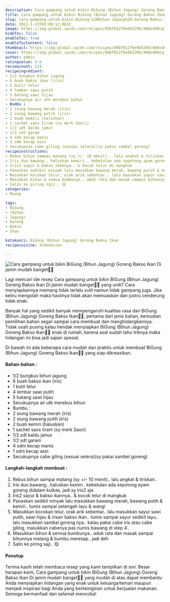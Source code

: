 ```yaml
---
description: Cara gampang untuk bikin BiGung (Bihun Jagung) Goreng Bakso Ikan Di jamin mudah banget"
title: Cara gampang untuk bikin BiGung (Bihun Jagung) Goreng Bakso Ikan Di jamin mudah banget
slug: Cara-gampang-untuk-bikin-BiGung-%28Bihun-Jagung%29-Goreng-Bakso-Ikan-Di-jamin-mudah-banget
date: 2022-1-23T03:09:12.063Z
image: https://img-global.cpcdn.com/recipes/89bf01276e9b520b/400x400cq70/photo.jpg
hideToc: false
enableToc: true
enableTocContent: false
thumbnail: https://img-global.cpcdn.com/recipes/89bf01276e9b520b/400x400cq70/photo.jpg
cover: https://img-global.cpcdn.com/recipes/89bf01276e9b520b/400x400cq70/photo.jpg
author: admin
ratingvalue: 4.8
reviewcount: 124
recipeingredient:
- 1/2 bungkus bihun jagung
- 6 buah bakso ikan (iris)
- 1 butir telur
- 4 lembar sawi putih
- 5 batang sawi hijau
- Secukupnya air utk merebus bihun
- Bumbu :
- 2 siung bawang merah (iris)
- 2 siung bawang putih (iris)
- 2 buah kemiri (haluskan)
- 1 sachet saos tiram (sy merk Saori)
- 1/2 sdt kaldu jamur
- 1/2 sdt garam
- 4 sdm kecap manis
- 1 sdm kecap asin
- Secukupnya cabe giling (sesuai selera)(sy pakai sambel goreng)
recipeinstructions:
- Rebus bihun sampai matang (sy +/- 10 menit).. lalu angkat & tiriskan..
- Iris duo bawang.. haluskan kemiri.. kebetulan ada sepotong ayam goreng didalam kulkas, jadi sy iris2 aja
- Iris2 sayur & bakso ikannya.. & kocok telur di mangkuk
- Panaskan sedikit minyak lalu masukkan bawang merah, bawang putih & kemiri.. tumis sampai setengah layu & wangi
- Masukkan kocokan telur, orak arik sebentar.. lalu masukkan sayur sawi putih, sawi hijau & irisan bakso ikan.. tumis sampai sayur sedikit layu.. lalu masukkan sambal goreng nya.. kalau pakai cabe iris atau cabe giling, masukkan cabenya pas numis bawang di step 4..
- Masukkan bihun & semua bumbunya.. aduk rata dan masak sampai bihunnya matang & bumbu meresap.. jadi deh
- Salin ke piring saji.. 😋
categories:
- Resep

tags:
- BiGung
- (Bihun
- Jagung)
- Goreng
- Bakso
- Ikan

katakunci: BiGung (Bihun Jagung) Goreng Bakso Ikan
recipecuisine: Indonesian

---
```


![Cara gampang untuk bikin BiGung (Bihun Jagung) Goreng Bakso Ikan Di jamin mudah banget👩‍🍳](https://img-global.cpcdn.com/recipes/89bf01276e9b520b/400x400cq70/photo.jpg)

Lagi mencari ide resep Cara gampang untuk bikin BiGung (Bihun Jagung) Goreng Bakso Ikan Di jamin mudah banget👩‍🍳 yang unik? Cara menyiapkannya memang tidak terlalu sulit namun tidak gampang juga. Jika keliru mengolah maka hasilnya tidak akan memuaskan dan justru cenderung tidak enak.

Banyak hal yang sedikit banyak mempengaruhi kualitas rasa dari BiGung (Bihun Jagung) Goreng Bakso Ikan👩‍🍳, pertama dari jenis bahan, kemudian pemilihan bahan segar sampai cara membuat dan menghidangkannya. Tidak usah pusing kalau hendak menyiapkan BiGung (Bihun Jagung) Goreng Bakso Ikan👩‍🍳 enak di rumah, karena asal sudah tahu triknya maka hidangan ini bisa jadi sajian spesial.

Di bawah ini ada beberapa cara mudah dan praktis untuk membuat BiGung (Bihun Jagung) Goreng Bakso Ikan👩‍🍳 yang siap dikreasikan.

<!--inarticleads1-->

#### Bahan-bahan :

- 1/2 bungkus bihun jagung
- 6 buah bakso ikan (iris)
- 1 butir telur
- 4 lembar sawi putih
- 5 batang sawi hijau
- Secukupnya air utk merebus bihun
- Bumbu :
- 2 siung bawang merah (iris)
- 2 siung bawang putih (iris)
- 2 buah kemiri (haluskan)
- 1 sachet saos tiram (sy merk Saori)
- 1/2 sdt kaldu jamur
- 1/2 sdt garam
- 4 sdm kecap manis
- 1 sdm kecap asin
- Secukupnya cabe giling (sesuai selera)(sy pakai sambel goreng)

<!--inarticleads2-->

#### Langkah-langkah membuat :

1. Rebus bihun sampai matang (sy +/- 10 menit).. lalu angkat & tiriskan..
1. Iris duo bawang.. haluskan kemiri.. kebetulan ada sepotong ayam goreng didalam kulkas, jadi sy iris2 aja
1. Iris2 sayur & bakso ikannya.. & kocok telur di mangkuk
1. Panaskan sedikit minyak lalu masukkan bawang merah, bawang putih & kemiri.. tumis sampai setengah layu & wangi
1. Masukkan kocokan telur, orak arik sebentar.. lalu masukkan sayur sawi putih, sawi hijau & irisan bakso ikan.. tumis sampai sayur sedikit layu.. lalu masukkan sambal goreng nya.. kalau pakai cabe iris atau cabe giling, masukkan cabenya pas numis bawang di step 4..
1. Masukkan bihun & semua bumbunya.. aduk rata dan masak sampai bihunnya matang & bumbu meresap.. jadi deh
1. Salin ke piring saji.. 😋

#### Penutup

Terima kasih telah membaca resep yang kami tampilkan di sini. Besar harapan kami, Cara gampang untuk bikin BiGung (Bihun Jagung) Goreng Bakso Ikan Di jamin mudah banget👩‍🍳 yang mudah di atas dapat membantu Anda menyiapkan hidangan yang enak untuk keluarga/teman maupun menjadi inspirasi bagi Anda yang berkeinginan untuk berjualan makanan. Semoga bermanfaat dan selamat mencoba!